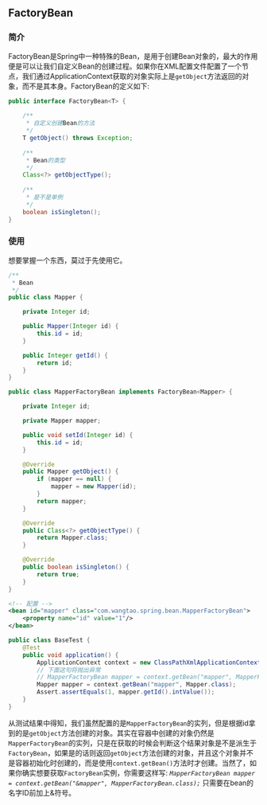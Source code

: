 ## FactoryBean

### 简介

FactoryBean是Spring中一种特殊的Bean，是用于创建Bean对象的，最大的作用便是可以让我们自定义Bean的创建过程。如果你在XML配置文件配置了一个<bean>节点，我们通过ApplicationContext获取的对象实际上是`getObject`方法返回的对象，而不是其本身。FactoryBean的定义如下:

```java
public interface FactoryBean<T> {
    
    /**
     * 自定义创建Bean的方法
     */
    T getObject() throws Exception;
    
    /**
     * Bean的类型
     */
    Class<?> getObjectType();
    
    /**
     * 是不是单例
     */
    boolean isSingleton();
}
```

### 使用

想要掌握一个东西，莫过于先使用它。

```java
/**
 * Bean
 */
public class Mapper {

    private Integer id;

    public Mapper(Integer id) {
        this.id = id;
    }

    public Integer getId() {
        return id;
    }
}

public class MapperFactoryBean implements FactoryBean<Mapper> {

    private Integer id;

    private Mapper mapper;

    public void setId(Integer id) {
        this.id = id;
    }

    @Override
    public Mapper getObject() {
        if (mapper == null) {
            mapper = new Mapper(id);
        }
        return mapper;
    }

    @Override
    public Class<?> getObjectType() {
        return Mapper.class;
    }

    @Override
    public boolean isSingleton() {
        return true;
    }
}
```

```xml
<!-- 配置 -->
<bean id="mapper" class="com.wangtao.spring.bean.MapperFactoryBean">
    <property name="id" value="1"/>
</bean>
```

```java
public class BaseTest {
    @Test
    public void application() {
        ApplicationContext context = new ClassPathXmlApplicationContext("spring.xml");
        // 下面这句将抛出异常
        // MapperFactoryBean mapper = context.getBean("mapper", MapperFactoryBean.class);
        Mapper mapper = context.getBean("mapper", Mapper.class);
        Assert.assertEquals(1, mapper.getId().intValue());
    }
}
```

从测试结果中得知，我们虽然配置的是`MapperFactoryBean`的实列，但是根据id拿到的是`getObject`方法创建的对象。其实在容器中创建的对象仍然是`MapperFactoryBean`的实列，只是在获取的时候会判断这个结果对象是不是派生于`FactoryBean`，如果是的话则返回`getObject`方法创建的对象，并且这个对象并不是容器初始化时创建的，而是使用`context.getBean()`方法时才创建。当然了，如果你确实想要获取`FactoryBean`实例，你需要这样写: *`MapperFactoryBean mapper = context.getBean("&mapper", MapperFactoryBean.class);`*  只需要在bean的名字ID前加上&符号。



